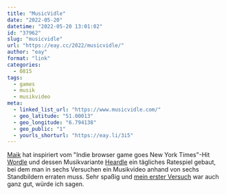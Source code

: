 ```yaml
---
title: "MusicVidle"
date: "2022-05-20"
datetime: "2022-05-20 13:01:02"
id: "37962"
slug: "musicvidle"
url: "https://eay.cc/2022/musicvidle/"
author: "eay"
format: "link"
categories:
  - 0815
tags:
  - games
  - musik
  - musikvideo
meta:
  - linked_list_url: "https://www.musicvidle.com/"
  - geo_latitude: "51.00013"
  - geo_longitude: "6.794138"
  - geo_public: "1"
  - yourls_shorturl: "https://eay.li/3i5"
---
```


[Maik](https://www.langweiledich.net/) hat inspiriert vom "Indie browser game goes New York Times"-Hit [Wordle](https://www.nytimes.com/games/wordle/index.html) und dessen Musikvariante [Heardle](https://www.heardle.app/) ein tägliches Ratespiel gebaut, bei dem man in sechs Versuchen ein Musikvideo anhand von sechs Standbildern erraten muss. Sehr spaßig und [mein erster Versuch](https://twitter.com/eay/status/1527603460161560576) war auch ganz gut, würde ich sagen.
